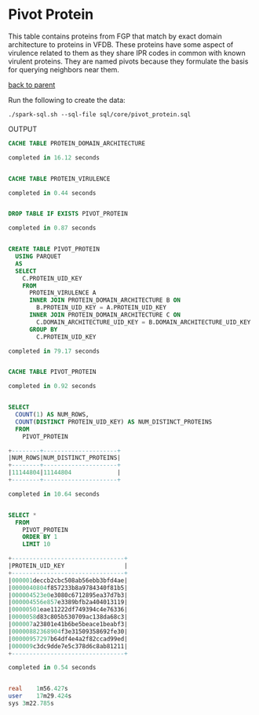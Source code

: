 # Pivot Protein

This table contains proteins from FGP that match by exact domain architecture to proteins in VFDB. These proteins have some aspect of virulence related to them as they share IPR codes in common with known virulent proteins. They are named pivots because they formulate the basis for querying neighbors near them.

[back to parent](../../README.md)

Run the following to create the data:

```
./spark-sql.sh --sql-file sql/core/pivot_protein.sql
```

OUTPUT

```sql
CACHE TABLE PROTEIN_DOMAIN_ARCHITECTURE

completed in 16.12 seconds


CACHE TABLE PROTEIN_VIRULENCE

completed in 0.44 seconds


DROP TABLE IF EXISTS PIVOT_PROTEIN

completed in 0.87 seconds


CREATE TABLE PIVOT_PROTEIN
  USING PARQUET
  AS
  SELECT
    C.PROTEIN_UID_KEY
    FROM
      PROTEIN_VIRULENCE A
      INNER JOIN PROTEIN_DOMAIN_ARCHITECTURE B ON
        B.PROTEIN_UID_KEY = A.PROTEIN_UID_KEY
      INNER JOIN PROTEIN_DOMAIN_ARCHITECTURE C ON
        C.DOMAIN_ARCHITECTURE_UID_KEY = B.DOMAIN_ARCHITECTURE_UID_KEY
      GROUP BY
        C.PROTEIN_UID_KEY

completed in 79.17 seconds


CACHE TABLE PIVOT_PROTEIN

completed in 0.92 seconds


SELECT
  COUNT(1) AS NUM_ROWS,
  COUNT(DISTINCT PROTEIN_UID_KEY) AS NUM_DISTINCT_PROTEINS
  FROM
    PIVOT_PROTEIN

+--------+---------------------+
|NUM_ROWS|NUM_DISTINCT_PROTEINS|
+--------+---------------------+
|11144804|11144804             |
+--------+---------------------+

completed in 10.64 seconds


SELECT *
  FROM
    PIVOT_PROTEIN
    ORDER BY 1
    LIMIT 10

+--------------------------------+
|PROTEIN_UID_KEY                 |
+--------------------------------+
|000001deccb2cbc508ab56ebb3bfd4ae|
|0000040804f857233b8a9784340f81b5|
|000004523e0e3080c6712895ea37d7b3|
|000004556e857e3389bfb2a404013119|
|00000501eae11222df749394c4e76336|
|0000058d83c805b530709ac138da68c3|
|000007a23801e41b6be5beace1beabf3|
|00000882368904f3e31509358692fe30|
|00000957297b64df4e4a2f82ccad99ed|
|000009c3dc9dde7e5c378d6c8ab81211|
+--------------------------------+

completed in 0.54 seconds


real	1m56.427s
user	17m29.424s
sys	3m22.785s
```
